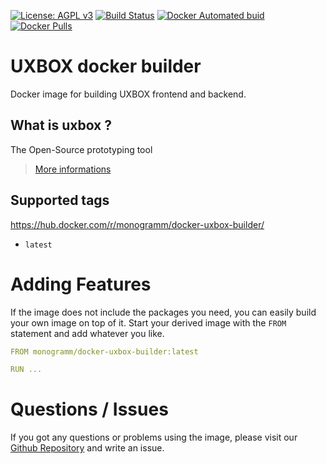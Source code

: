 
[uri_license]: http://www.gnu.org/licenses/agpl.html
[uri_license_image]: https://img.shields.io/badge/License-AGPL%20v3-blue.svg

[![License: AGPL v3][uri_license_image]][uri_license]
[![Build Status](https://travis-ci.org/Monogramm/docker-uxbox-builder.svg)](https://travis-ci.org/Monogramm/docker-uxbox-builder)
[![Docker Automated buid](https://img.shields.io/docker/build/monogramm/docker-uxbox-builder.svg)](https://hub.docker.com/r/monogramm/docker-uxbox-builder/)
[![Docker Pulls](https://img.shields.io/docker/pulls/monogramm/docker-uxbox-builder.svg)](https://hub.docker.com/r/monogramm/docker-uxbox-builder/)

# UXBOX docker builder

Docker image for building UXBOX frontend and backend.

## What is uxbox ?

The Open-Source prototyping tool

> [More informations](https://github.com/Monogramm/uxbox)

## Supported tags

https://hub.docker.com/r/monogramm/docker-uxbox-builder/

* `latest`

# Adding Features
If the image does not include the packages you need, you can easily build your own image on top of it.
Start your derived image with the `FROM` statement and add whatever you like.

```yaml
FROM monogramm/docker-uxbox-builder:latest

RUN ...

```

# Questions / Issues
If you got any questions or problems using the image, please visit our [Github Repository](https://github.com/Monogramm/docker-uxbox-builder) and write an issue.  
